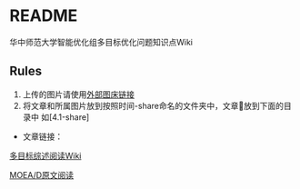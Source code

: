 # README

华中师范大学智能优化组多目标优化问题知识点Wiki

## Rules
1. 上传的图片请使用[外部图床链接](https://imgurl.org/vip/manage/upload)
2. 将文章和所属图片放到按照时间-share命名的文件夹中，文章🔗放到下面的目录中
如[4.1-share]

- 文章链接：

[多目标综述阅读Wiki](https://github.com/CI-CCNU/Multi-objective_wiki/blob/master/4.1-share/A%20Survey%20on%20Evolutionary%20Constrained-read.md)

[MOEA/D原文阅读](https://github.com/CI-CCNU/Multi-objective_wiki/blob/master/MOEA_D-share/MOEA:D.md)